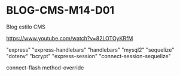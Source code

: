 # BLOG-CMS-M14-D01
Blog estilo CMS

https://www.youtube.com/watch?v=82LOTOyKRfM

"express"
"express-handlebars"
"handlebars"
"mysql2"
"sequelize"
"dotenv"
"bcrypt"
"express-session"
"connect-session-sequelize"

connect-flash
method-override

